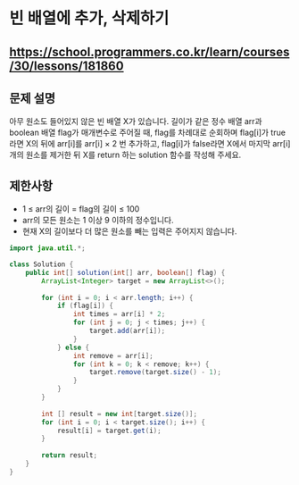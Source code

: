 # 빈 배열에 추가, 삭제하기
https://school.programmers.co.kr/learn/courses/30/lessons/181860
---
## 문제 설명
아무 원소도 들어있지 않은 빈 배열 X가 있습니다. 길이가 같은 정수 배열 arr과 boolean 배열 flag가 매개변수로 주어질 때, flag를 차례대로 순회하며 flag[i]가 true라면 X의 뒤에 arr[i]를 arr[i] × 2 번 추가하고, flag[i]가 false라면 X에서 마지막 arr[i]개의 원소를 제거한 뒤 X를 return 하는 solution 함수를 작성해 주세요.

## 제한사항
+ 1 ≤ arr의 길이 = flag의 길이 ≤ 100
+ arr의 모든 원소는 1 이상 9 이하의 정수입니다.
+ 현재 X의 길이보다 더 많은 원소를 빼는 입력은 주어지지 않습니다.
```java
import java.util.*;

class Solution {
    public int[] solution(int[] arr, boolean[] flag) {
        ArrayList<Integer> target = new ArrayList<>();
        
        for (int i = 0; i < arr.length; i++) {
            if (flag[i]) {
                int times = arr[i] * 2;
                for (int j = 0; j < times; j++) {
                    target.add(arr[i]);
                }
            } else {
                int remove = arr[i];
                for (int k = 0; k < remove; k++) {
                    target.remove(target.size() - 1);
                }
            }
        }
        
        int [] result = new int[target.size()];
        for (int i = 0; i < target.size(); i++) {
            result[i] = target.get(i);
        }
        
        return result;
    }
}
```